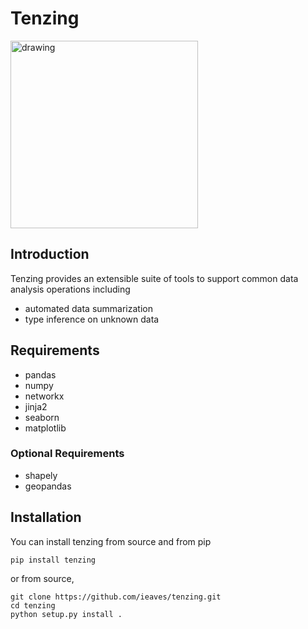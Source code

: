# Tenzing

<img src="https://akm-img-a-in.tosshub.com/indiatoday/images/story/201505/tenzing_650_051115023506.jpg" alt="drawing" width="300"/>

## Introduction
Tenzing provides an extensible suite of tools to support common data analysis operations including

* automated data summarization
* type inference on unknown data

## Requirements

* pandas
* numpy
* networkx
* jinja2
* seaborn
* matplotlib

### Optional Requirements

* shapely
* geopandas

## Installation

You can install tenzing from source and from pip

```
pip install tenzing
```

or from source,

```
git clone https://github.com/ieaves/tenzing.git
cd tenzing
python setup.py install .
```
